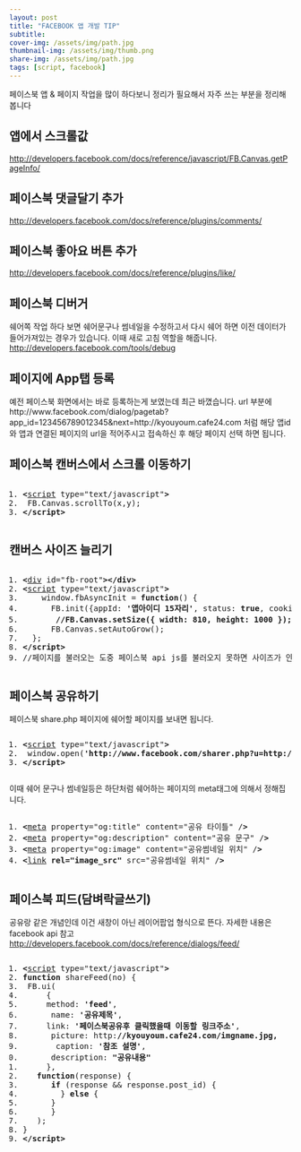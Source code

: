 ```yaml
---
layout: post
title: "FACEBOOK 앱 개발 TIP"
subtitle: 
cover-img: /assets/img/path.jpg
thumbnail-img: /assets/img/thumb.png
share-img: /assets/img/path.jpg
tags: [script, facebook]
---
```

<div class="entry-content">
    <p>페이스북 앱 &amp; 페이지 작업을 많이 하다보니 정리가 필요해서 자주 쓰는 부분을 정리해봅니다</p>
    <h2>앱에서 스크롤값</h2>
    <p><span id="more-247"></span></p>
    <p><a href="http://developers.facebook.com/docs/reference/javascript/FB.Canvas.getPageInfo/">http://developers.facebook.com/docs/reference/javascript/FB.Canvas.getPageInfo/</a></p>
    <h2>페이스북 댓글달기 추가</h2>
    <p><a href="http://developers.facebook.com/docs/reference/plugins/comments/">http://developers.facebook.com/docs/reference/plugins/comments/</a></p>
    <h2>페이스북 좋아요 버튼 추가</h2>
    <p><a href="http://developers.facebook.com/docs/reference/plugins/like/">http://developers.facebook.com/docs/reference/plugins/like/</a></p>
    <h2>페이스북 디버거</h2>
    <p>쉐어쪽 작업 하다 보면 쉐어문구나 썸네일을 수정하고서 다시 쉐어 하면 이전 데이터가 들어가져있는 경우가 있습니다. 이때 새로 고침 역할을 해줍니다. <a href="http://developers.facebook.com/tools/debug">http://developers.facebook.com/tools/debug</a></p>
    <h2>페이지에 App탭 등록</h2>
    <p>예전 페이스북 화면에서는 바로 등록하는게 보였는데 최근 바꼈습니다. url 부분에 http://www.facebook.com/dialog/pagetab?app_id=<span class="impt2">123456789012345</span>&amp;next=<span class="impt2">http://kyouyoum.cafe24.com</span>  처럼 해당 앱id와 앱과 연결된 페이지의 url을 적어주시고 접속하신 후 해당 페이지 선택 하면 됩니다.</p>
    <h2>페이스북 캔버스에서 스크롤 이동하기</h2>
    <pre class="html cH_kip"><ol><li class="odd"><span><b class="meta">&lt;</b><a href="http://tranbot.net/html5/scripting-1.html#script" class="meta">script</a> type="text/javascript"<b class="meta">&gt;</b></span></li><li class="even"><span>	FB.Canvas.scrollTo(x,y);</span></li><li class="odd"><span><b class="meta">&lt;/script</b><b class="meta">&gt;</b></span></li></ol></pre>
    <h2>캔버스 사이즈 늘리기</h2>
    <pre class="html cH_kip"><ol><li class="odd"><span><b class="group">&lt;</b><a href="http://tranbot.net/html5/grouping-content.html#the-div-element" class="group">div</a> id="fb-root"<b class="group">&gt;</b><b class="group">&lt;/div</b><b class="group">&gt;</b></span></li><li class="even"><span><b class="meta">&lt;</b><a href="http://tranbot.net/html5/scripting-1.html#script" class="meta">script</a> type="text/javascript"<b class="meta">&gt;</b></span></li><li class="odd"><span>	window.fbAsyncInit = <b class="js">function</b>() {</span></li><li class="even"><span>		FB.init({appId: <b class="jsString">'앱아이디 15자리'</b>, status: <b class="js">true</b>, cookie: <b class="js">true</b>, xfbml: <b class="js">true</b>});</span></li><li class="odd fifth"><span>		<b class="comment">//FB.Canvas.setSize({ width: 810, height: 1000 }); // 이건 고정 사이즈로 작업할때 하단 setTimeout 부터는 컨텐츠 내용별로 자동 리사이즈</b></span></li><li class="even"><span>		FB.Canvas.setAutoGrow();</span></li><li class="odd"><span>	};</span></li><li class="even"><span><b class="meta">&lt;/script</b><b class="meta">&gt;</b></span></li><li class="odd"><span>//페이지를 불러오는 도중 페이스북 api js를 불러오지 못하면 사이즈가 안늘어납니다</span></li></ol></pre>
    <h2>페이스북 공유하기</h2>
    <p>페이스북 share.php 페이지에 쉐어할 페이지를 보내면 됩니다.</p>
    <pre class="html cH_kip"><ol><li class="odd"><span><b class="meta">&lt;</b><a href="http://tranbot.net/html5/scripting-1.html#script" class="meta">script</a> type="text/javascript"<b class="meta">&gt;</b></span></li><li class="even"><span>	window.open(<b class="jsString">'http://www.facebook.com/sharer.php?u=http://www.naver.com'</b>);</span></li><li class="odd"><span><b class="meta">&lt;/script</b><b class="meta">&gt;</b></span></li></ol></pre>
    <p>이때 쉐어 문구나 썸네일등은 하단처럼 쉐어하는 페이지의 meta태그에 의해서 정해집니다.</p>
    <pre class="html cH_kip"><ol><li class="odd"><span><b class="meta">&lt;</b><a href="http://tranbot.net/html5/semantics.html#meta" class="meta">meta</a> property="og:title" content="공유 타이틀" /<b class="meta">&gt;</b></span></li><li class="even"><span><b class="meta">&lt;</b><a href="http://tranbot.net/html5/semantics.html#meta" class="meta">meta</a> property="og:description" content="공유 문구" /<b class="meta">&gt;</b></span></li><li class="odd"><span><b class="meta">&lt;</b><a href="http://tranbot.net/html5/semantics.html#meta" class="meta">meta</a> property="og:image" content="공유썸네일 위치" /<b class="meta">&gt;</b></span></li><li class="even"><span><b class="meta">&lt;</b><a href="http://tranbot.net/html5/semantics.html#the-link-element" class="meta">link</a> <b class="other">rel="image_src"</b> src="공유썸네일 위치" /<b class="meta">&gt;</b></span></li></ol></pre>
    <h2>페이스북 피드(담벼락글쓰기)</h2>
    <p>공유랑 같은 개념인데 이건 새창이 아닌 레이어팝업 형식으로 뜬다. 자세한 내용은 facebook api 참고 <a href="http://developers.facebook.com/docs/reference/dialogs/feed/">http://developers.facebook.com/docs/reference/dialogs/feed/</a></p>
    <pre class="html cH_kip"><ol><li class="odd"><span><b class="meta">&lt;</b><a href="http://tranbot.net/html5/scripting-1.html#script" class="meta">script</a> type="text/javascript"<b class="meta">&gt;</b></span></li><li class="even"><span><b class="js">function</b> shareFeed(no) {</span></li><li class="odd"><span>	FB.ui(</span></li><li class="even"><span>	  {</span></li><li class="odd fifth"><span>		method: <b class="jsString">'feed'</b>,</span></li><li class="even"><span>		name: <b class="jsString">'공유제목'</b>,</span></li><li class="odd"><span>		link: <b class="jsString">'페이스북공유후 클릭했을때 이동할 링크주소'</b>,</span></li><li class="even"><span>		picture: http:<b class="comment">//kyouyoum.cafe24.com/imgname.jpg,</b></span></li><li class="odd"><span>		caption: <b class="jsString">'참조 설명'</b>,</span></li><li class="even fifth"><span>		description: <b class="jsString">"공유내용"</b></span></li><li class="odd"><span>	  },</span></li><li class="even"><span>	  <b class="js">function</b>(response) {</span></li><li class="odd"><span>		<b class="js">if</b> (response &amp;&amp; response.post_id) {</span></li><li class="even"><span>		} <b class="js">else</b> {</span></li><li class="odd fifth"><span>		}</span></li><li class="even"><span>	  }</span></li><li class="odd"><span>	);</span></li><li class="even"><span>}</span></li><li class="odd"><span><b class="meta">&lt;/script</b><b class="meta">&gt;</b></span></li></ol></pre>
</div>
